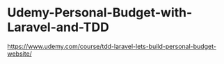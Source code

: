 # Udemy-Personal-Budget-with-Laravel-and-TDD
https://www.udemy.com/course/tdd-laravel-lets-build-personal-budget-website/
